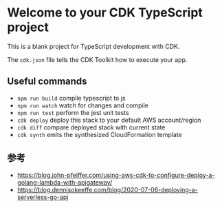 # Welcome to your CDK TypeScript project

This is a blank project for TypeScript development with CDK.

The `cdk.json` file tells the CDK Toolkit how to execute your app.

## Useful commands

* `npm run build`   compile typescript to js
* `npm run watch`   watch for changes and compile
* `npm run test`    perform the jest unit tests
* `cdk deploy`      deploy this stack to your default AWS account/region
* `cdk diff`        compare deployed stack with current state
* `cdk synth`       emits the synthesized CloudFormation template

## 参考

- https://blog.john-pfeiffer.com/using-aws-cdk-to-configure-deploy-a-golang-lambda-with-apigateway/
- https://blog.dennisokeeffe.com/blog/2020-07-06-deploying-a-serverless-go-api
